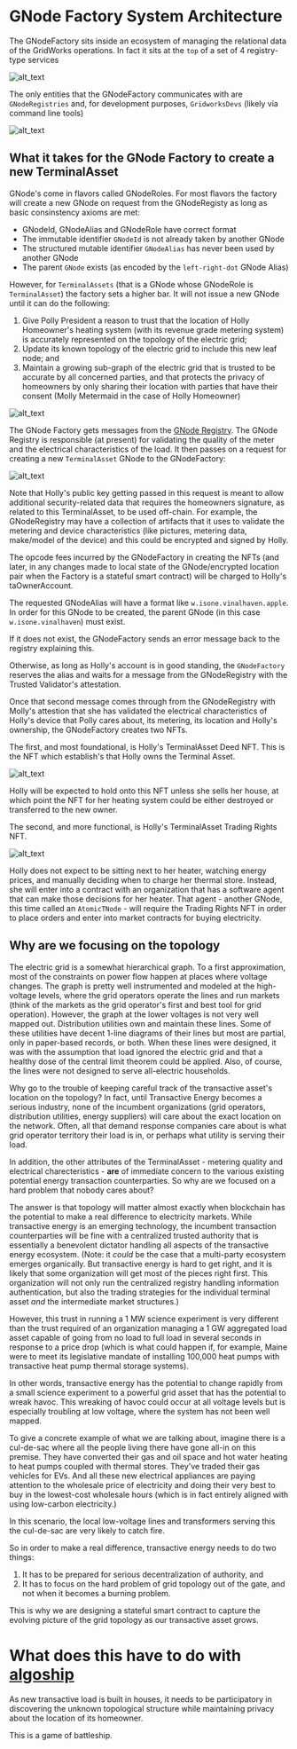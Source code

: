 # GNode Factory System Architecture

The GNodeFactory sits inside an ecosystem of managing the relational data of the GridWorks
operations. In fact it sits at the `top` of a set of 4 registry-type services

![alt_text](img/gnf-ecosystem-1.png)

The only entities that the GNodeFactory communicates with are `GNodeRegistries` and, for
development purposes, `GridworksDevs` (likely via command line tools)

![alt_text](img/gnf-ecosystem-2.png)

## What it takes for the GNode Factory to create a new TerminalAsset

GNode's come in flavors called GNodeRoles. For most flavors the factory will create
a new GNode on request from the GNodeRegisty as long as basic consinstency axioms are met:

- GNodeId, GNodeAlias and GNodeRole have correct format
- The immutable identifier `GNodeId` is not already taken by another GNode
- The structured mutable identifier `GNodeAlias` has never been used by
  another GNode
- The parent `GNode` exists (as encoded by the `left-right-dot` GNode Alias)

However, for `TerminalAssets` (that is a GNode whose GNodeRole is `TerminalAsset`) the
factory sets a higher bar. It will not issue a new GNode until it can do the following:

1. Give Polly President a reason to trust that the location of Holly Homeowner's heating system (with its revenue grade metering system) is accurately represented on the topology of the electric grid;
2. Update its known topology of the electric grid to include this new leaf node; and
3. Maintain a growing sub-graph of the electric grid that is trusted to be accurate by all concerned parties, and that protects the privacy of homeowners by only sharing their location with parties that have their consent (Molly Metermaid in the case of Holly Homeowner)

![alt_text](img/core-actor-triangle-artifact-v1.png)

The GNode Factory gets messages from the [GNode Registry](https://github.com/thegridelectric/g-node-registry). The GNode Registry is responsible (at present) for validating the quality of the meter and the electrical characteristics of the load. It then passes on a request for creating a new `TerminalAsset` GNode to the GNodeFactory:

![alt_text](img/gnode-creation-request.png)

Note that Holly's public key getting passed in this request is meant to allow additional security-related data that requires the homeowners signature, as related to this TerminalAsset, to be used off-chain. For example, the GNodeRegistry may have a collection of artifacts that it uses to validate the metering and device characteristics (like pictures, metering data, make/model of the device) and this could be encrypted and signed by Holly.

The opcode fees incurred by the GNodeFactory in creating the NFTs (and later, in any changes made to local state of the GNode/encrypted location pair when the Factory is a stateful smart contract) will be charged to Holly's taOwnerAccount.

The requested GNodeAlias will have a format like `w.isone.vinalhaven.apple`. In order for this GNode to be created, the parent GNode (in this case `w.isone.vinalhaven`) must exist.

If it does not exist, the GNodeFactory sends an error message back to the registry explaining this.

Otherwise, as long as Holly's account is in good standing, the `GNodeFactory` reserves the alias and waits for a message from the GNodeRegistry with the Trusted Validator's attestation.

Once that second message comes through from the GNodeRegistry with Molly's attestion that she has validated the electrical characteristics of Holly's device that Polly cares about, its metering, its location and Holly's ownership, the GNodeFactory creates two NFTs.

The first, and most foundational, is Holly's TerminalAsset Deed NFT. This is the NFT which establish's that Holly owns the Terminal Asset.

![alt_text](img/terminal-asset-deed-icon.png)

Holly will be expected to hold onto this NFT unless she sells her house, at which point the NFT for her heating system could be either destroyed or transferred to the new owner.

The second, and more functional, is Holly's TerminalAsset Trading Rights NFT.

![alt_text](img/terminal-asset-trading-rights-icon.png)

Holly does not expect to be sitting next to her heater, watching energy prices, and manually deciding when to charge her thermal store. Instead, she will enter into a contract with an organization that has a software agent that can make those decisions for her heater. That agent - another GNode, this time called an `AtomicTNode` - will require the Trading Rights NFT in order to place orders and enter into market contracts for buying electricity.

## Why are we focusing on the topology

The electric grid is a somewhat hierarchical graph. To a first approximation, most of the constraints on power flow happen at places where voltage changes. The graph is pretty well instrumented and modeled at the high-voltage levels, where the grid operators operate the lines and run markets (think of the markets as the grid operator's first and best tool for grid operation). However, the graph at the lower voltages is not very well mapped out. Distribution utilities own and maintain these lines. Some of these utilities have decent 1-line diagrams of their lines but most are partial, only in paper-based records, or both. When these lines were designed, it was with the assumption that load ignored the electric grid and that a healthy dose of the central limit theorem could be applied. Also, of course, the lines were not designed to serve all-electric households.

Why go to the trouble of keeping careful track of the transactive asset's location on the topology? In fact, until Transactive Energy becomes a serious industry, none of the incumbent organizations (grid operators, distribution utilities, energy suppliers) will care about the exact location on the network. Often, all that demand response companies care about is what grid operator territory their load is in, or perhaps what utility is serving their load.

In addition, the other attributes of the TerminalAsset - metering quality and electrical charecteristics - **are** of immediate concern to the various existing potential energy transaction counterparties. So why are we focused on a hard problem that nobody cares about?

The answer is that topology will matter almost exactly when blockchain has the potential to make a real difference to electricity markets. While transactive energy is an emerging technology, the incumbent transaction counterparties will be fine with a centralized trusted authority that is essentially a benevolent dictator handling all aspects of the transactive energy ecosystem. (Note: it _could_ be the case that a multi-party ecosystem emerges organically. But transactive energy is hard to get right, and it is likely that some organization will get most of the pieces right first. This organization will not only run the centralized registry handling information authentication, but also the trading strategies for the individual terminal asset _and_ the intermediate market structures.)

However, this trust in running a 1 MW science experiment is very different than the trust required of an organization managing a 1 GW aggregated load asset capable of going from no load to full load in several seconds in response to a price drop (which is what could happen if, for example, Maine were to meet its legislative mandate of installing 100,000 heat pumps with transactive heat pump thermal storage systems).

In other words, transactive energy has the potential to change rapidly from a small science experiment to a powerful grid asset that has the potential to wreak havoc. This wreaking of havoc could occur at all voltage levels but is especially troubling at low voltage, where the system has not been well mapped.

To give a concrete example of what we are talking about, imagine there is a cul-de-sac where all the people living there have gone all-in on this premise. They have converted their gas and oil space and hot water heating to heat pumps coupled with thermal stores. They've traded their gas vehicles for EVs. And all these new electrical appliances are paying attention to the wholesale price of electricity and doing their very best to buy in the lowest-cost wholesale hours (which is in fact entirely aligned with using low-carbon electricity.)

In this scenario, the local low-voltage lines and transformers serving this the cul-de-sac are very likely to catch fire.

So in order to make a real difference, transactive energy needs to do two things:

1. It has to be prepared for serious decentralization of authority, and
2. It has to focus on the hard problem of grid topology out of the gate, and not when it becomes a burning problem.

This is why we are designing a stateful smart contract to capture the evolving picture of the grid topology as our transactive asset grows.

# What does this have to do with [algoship](https://github.com/jasonpaulos/algoship)

As new transactive load is built in houses, it needs to be participatory in discovering the unknown topological structure while maintaining privacy about the location of its homeowner.

This is a game of battleship.
